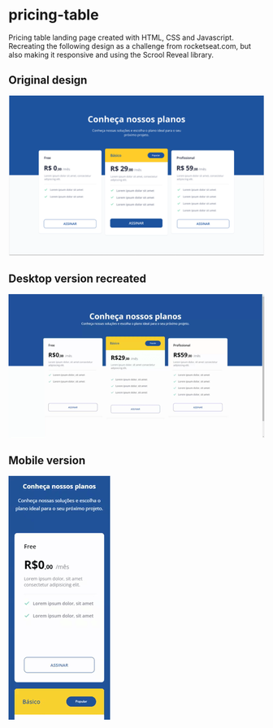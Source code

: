 # pricing-table
Pricing table landing page created with HTML, CSS and Javascript.
Recreating the following design as a challenge from rocketseat.com, but also making it responsive and using the Scrool Reveal library.

## Original design
![Original design](./assets/Desktop.png "Original design")

## Desktop version recreated
![Design version](./assets/pricing-page.gif "Design version")

## Mobile version
![Mobile version](./assets/mobile-version.gif "Mobile version")


